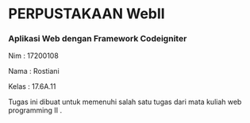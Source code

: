 <h1>PERPUSTAKAAN WebII</h1>
<h3>Aplikasi Web dengan Framework Codeigniter</h3>
<p>Nim	   : 17200108</p>
<p>Nama  : Rostiani</p>
<p>Kelas  : 17.6A.11</p>

<p>Tugas ini dibuat untuk memenuhi salah satu tugas dari mata kuliah web programming II .</p>

<br>
<br>
